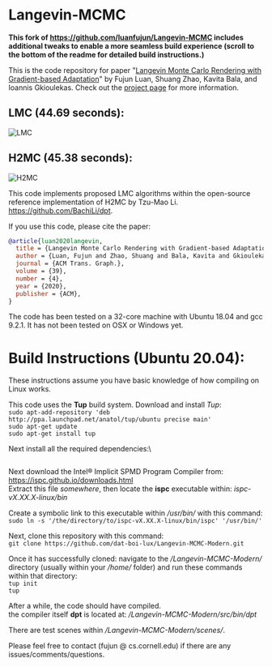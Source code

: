 # Langevin-MCMC

**This fork of https://github.com/luanfujun/Langevin-MCMC includes additional tweaks to enable a more seamless build experience (scroll to the bottom of the readme for detailed build instructions.)**

This is the code repository for paper "[Langevin Monte Carlo Rendering with Gradient-based Adaptation](https://research.cs.cornell.edu/langevin-mcmc/data/paper.pdf)" by Fujun Luan, Shuang Zhao, Kavita Bala, and Ioannis Gkioulekas. Check out the [project page](https://research.cs.cornell.edu/langevin-mcmc/) for more information. 
 
## LMC (44.69 seconds):
![LMC](scenes/torus/lmc_timeuse_44.689152s.png)
## H2MC (45.38 seconds):
![H2MC](scenes/torus/h2mc_timeuse_45.381592s.png)

This code implements proposed LMC algorithms within the open-source reference implementation of H2MC by Tzu-Mao Li. https://github.com/BachiLi/dpt.  

If you use this code, please cite the paper:
```bibtex
@article{luan2020langevin,
  title = {Langevin Monte Carlo Rendering with Gradient-based Adaptation},
  author = {Luan, Fujun and Zhao, Shuang and Bala, Kavita and Gkioulekas, Ioannis},
  journal = {ACM Trans. Graph.},
  volume = {39},
  number = {4},
  year = {2020},
  publisher = {ACM},
}
```

The code has been tested on a 32-core machine with Ubuntu 18.04 and gcc 9.2.1. It has not been tested on OSX or Windows yet.

# Build Instructions (Ubuntu 20.04):

These instructions assume you have basic knowledge of how compiling on Linux works.

This code uses the **Tup** build system. Download and install *Tup*:\
```sudo apt-add-repository 'deb http://ppa.launchpad.net/anatol/tup/ubuntu precise main'```\
```sudo apt-get update```\
```sudo apt-get install tup```

Next install all the required dependencies:\
```sudo apt install libeigen3-dev openimageio-tools libopenimageio-dev libembree-dev zlib1g zlib1g-dev libpcre3-dev fuse libfuse-dev
```

Next download the Intel® Implicit SPMD Program Compiler from: https://ispc.github.io/downloads.html \
Extract this file *somewhere*, then locate the **ispc** executable within: *ispc-vX.XX.X-linux/bin* 

Create a symbolic link to this executable within */usr/bin/* with this command: \
```sudo ln -s '/the/directory/to/ispc-vX.XX.X-linux/bin/ispc' '/usr/bin/'```

Next, clone this repository with this command:\
```git clone https://github.com/dat-boi-lux/Langevin-MCMC-Modern.git```

Once it has successfully cloned: navigate to the */Langevin-MCMC-Modern/* directory (usually within your */home/* folder) and run these commands within that directory:\
```tup init```\
```tup```

After a while, the code should have compiled.\
the compiler itself **dpt** is located at: */Langevin-MCMC-Modern/src/bin/dpt*

There are test scenes within */Langevin-MCMC-Modern/scenes/*.

Please feel free to contact (fujun @ cs.cornell.edu) if there are any issues/comments/questions.
